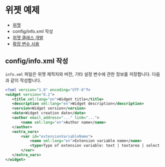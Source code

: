 # 위젯 예제

- [위젯](../)
 - config/info.xml 작성
 - [위젯 클래스 개발](../02_develop_widget_class)
 - [확장 변수 사용](../03_use_extra_vars)

## config/info.xml 작성

`info.xml` 파일은 위젯 제작자와 버전, 기타 설정 변수에 관한 정보를 저장합니다. 다음과 같이 작성합니다.

```xml
<?xml version="1.0" encoding="UTF-8"?>
<widget version="0.2">
   <title xml:lang="en">Widget title</title>
   <description xml:lang="en">Widget description</description>
   <version>Widget version</version>
   <date>Widget creation date</date>
   <author email_address="..." link="...">
       <name xml:lang="en">Author name</name>
   </author>
   <extra_vars>
       <var id="extensionVariableName">
           <name xml:lang="en">Extension variable name</name>
           <type>Type of extension variable: text | textarea | select | select-multi-order | mid | mid-list | menu </type>
       </var>
   </extra_vars>
</widget>
```

